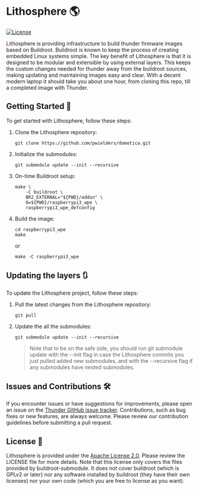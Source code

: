 # Lithosphere :earth_americas:

[![License](https://img.shields.io/badge/License-Apache_2.0-blue.svg)](https://opensource.org/licenses/apache-2-0)

Lithosphere is providing infrastructure to build thunder firmware images based on Buildroot. Buildroot is known to keep the process of creating embedded Linux systems simple. The key benefit of Lithosphere is that it is designed to be modular and extensible by using external layers. This keeps the custom changes needed for thunder away from the buildroot sources, making updating and maintaining images easy and clear. With a decent modern laptop it should take you about one hour, from cloning this repo, till a completed image with Thunder.

## Getting Started :rocket:
To get started with Lithosphere, follow these steps:

1. Clone the Lithosphere repository:
    ``` shell
    git clone https://github.com/pwielders/domotica.git
    ```

1. Initialize the submodules:
    ``` shell
    git submodule update --init --recursive
    ```

1. On-time Buildroot setup:
    ``` shell
    make \
        -C buildroot \
        BR2_EXTERNAL="${PWD}/addon" \
        O=${PWD}/raspberrypi3_wpe \
        raspberrypi3_wpe_defconfig
    ```

1. Build the image:
    ``` shell
    cd raspberrypi3_wpe
    make
    ```
    or
    ``` shell
    make -C raspberrypi3_wpe
    ```

## Updating the layers :arrows_clockwise:

To update the Lithosphere project, follow these steps:

1. Pull the latest changes from the Lithosphere repository:
    ``` shell
    git pull
    ```

2. Update the all the submodules:
    ``` shell
    git submodule update --init --recursive
    ```

   > Note that to be on the safe side, you should run git submodule update with the --init flag in case the Lithosphere commits you just pulled added new submodules, and with the --recursive flag if any submodules have nested submodules.


## Issues and Contributions :hammer_and_wrench:

If you encounter issues or have suggestions for improvements, please open an issue on the [ Thunder GitHub issue tracker](https://github.com/rdkcentral/thunder/issues). Contributions, such as bug fixes or new features, are always welcome. Please review our contribution guidelines before submitting a pull request.

## License :scroll:

Lithosphere is provided under the [Apache License 2.0](LICENSE). Please review the LICENSE file for more details. Note that this license only covers the files provided by buildroot-submodule. It does not cover buildroot (which is GPLv2 or later) nor any software installed by buildroot (they have their own licenses) nor your own code (which you are free to license as you want).

